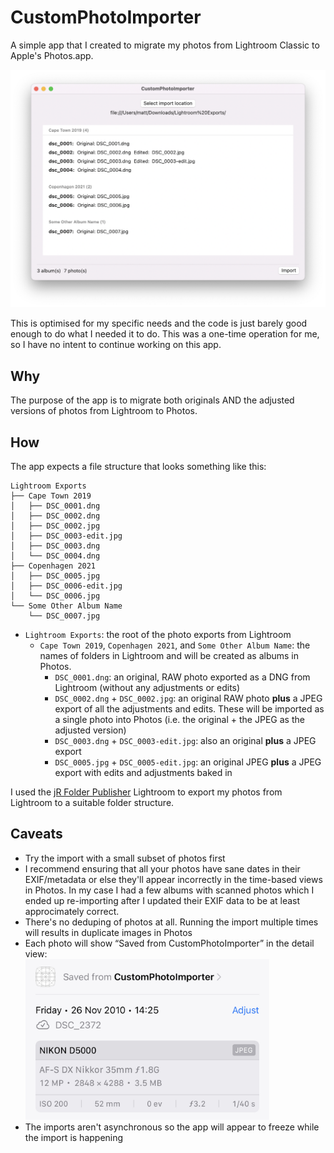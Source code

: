 # CustomPhotoImporter

A simple app that I created to migrate my photos from Lightroom Classic to Apple's Photos.app.

![A screenshot of the CustomPhotoImporter main window](Images/Screenshot.png)

This is optimised for my specific needs and the code is just barely good enough to do what I needed it to do. This was a one-time operation for me, so I have no intent to continue working on this app.

## Why

The purpose of the app is to migrate both originals AND the adjusted versions of photos from Lightroom to Photos.

## How

The app expects a file structure that looks something like this:

```
Lightroom Exports
├── Cape Town 2019
│   ├── DSC_0001.dng
│   ├── DSC_0002.dng
│   ├── DSC_0002.jpg
│   ├── DSC_0003-edit.jpg
│   ├── DSC_0003.dng
│   └── DSC_0004.dng
├── Copenhagen 2021
│   ├── DSC_0005.jpg
│   ├── DSC_0006-edit.jpg
│   └── DSC_0006.jpg
└── Some Other Album Name
    └── DSC_0007.jpg
```

* `Lightroom Exports`: the root of the photo exports from Lightroom
  * `Cape Town 2019`, `Copenhagen 2021`, and `Some Other Album Name`: the names of folders in Lightroom and will be created as albums in Photos.
    * `DSC_0001.dng`: an original, RAW photo exported as a DNG from Lightroom (without any adjustments or edits)
    * `DSC_0002.dng` + `DSC_0002.jpg`: an original RAW photo **plus** a JPEG export of all the adjustments and edits. These will be imported as a single photo into Photos (i.e. the original + the JPEG as the adjusted version)
    * `DSC_0003.dng` + `DSC_0003-edit.jpg`: also an original **plus** a JPEG export
    * `DSC_0005.jpg` + `DSC_0005-edit.jpg`: an original JPEG **plus** a JPEG export with edits and adjustments baked in

I used the [jR Folder Publisher](http://regex.info/blog/lightroom-goodies/folder-publisher) Lightroom to export my photos from Lightroom to a suitable folder structure.

## Caveats

* Try the import with a small subset of photos first
* I recommend ensuring that all your photos have sane dates in their EXIF/metadata or else they'll appear incorrectly in the time-based views in Photos. In my case I had a few albums with scanned photos which I ended up re-importing after I updated their EXIF data to be at least approcimately correct.
* There's no deduping of photos at all. Running the import multiple times will results in duplicate images in Photos
* Each photo will show “Saved from CustomPhotoImporter” in the detail view: <br><img alt="Image details in Photos.app" src="Images/SavedFromCustomPhotoImporter.png" width="390px">
* The imports aren't asynchronous so the app will appear to freeze while the import is happening

